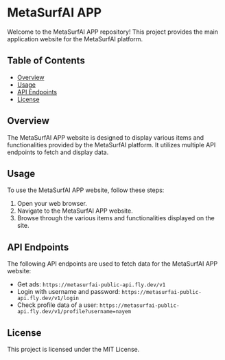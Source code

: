 # MetaSurfAI APP

Welcome to the MetaSurfAI APP repository! This project provides the main application website for the MetaSurfAI platform.

## Table of Contents

- [Overview](#overview)
- [Usage](#usage)
- [API Endpoints](#api-endpoints)
- [License](#license)

## Overview

The MetaSurfAI APP website is designed to display various items and functionalities provided by the MetaSurfAI platform. It utilizes multiple API endpoints to fetch and display data.

## Usage

To use the MetaSurfAI APP website, follow these steps:

1. Open your web browser.
2. Navigate to the MetaSurfAI APP website.
3. Browse through the various items and functionalities displayed on the site.

## API Endpoints

The following API endpoints are used to fetch data for the MetaSurfAI APP website:

- Get ads: `https://metasurfai-public-api.fly.dev/v1`
- Login with username and password: `https://metasurfai-public-api.fly.dev/v1/login`
- Check profile data of a user: `https://metasurfai-public-api.fly.dev/v1/profile?username=nayem`


## License

This project is licensed under the MIT License.